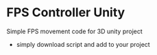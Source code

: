 # FPS Controller Unity
Simple FPS movement code for 3D unity project

- simply download script and add to your project
